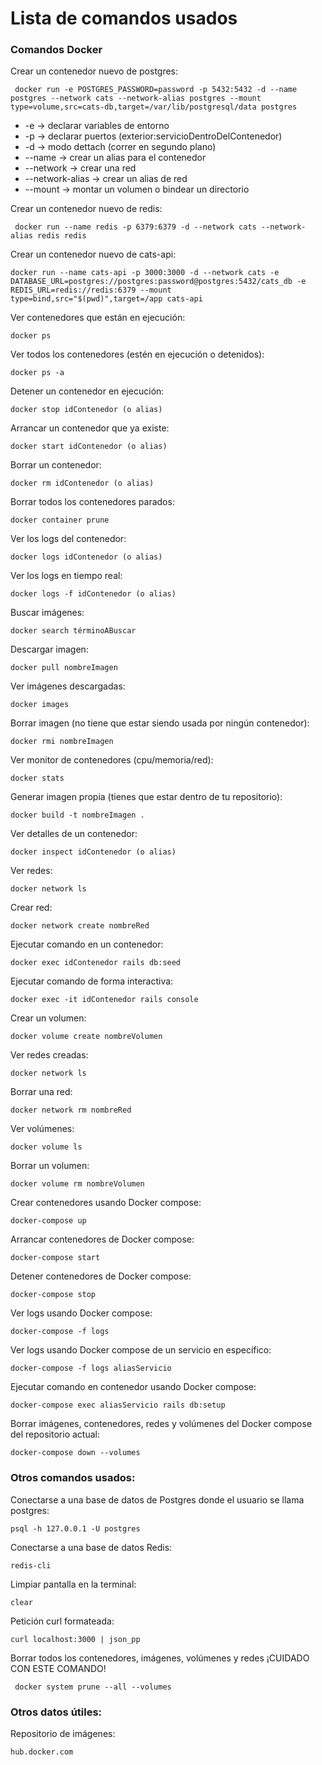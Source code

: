 # Lista de comandos usados

### Comandos Docker

Crear un contenedor nuevo de postgres:

``` 
 docker run -e POSTGRES_PASSWORD=password -p 5432:5432 -d --name postgres --network cats --network-alias postgres --mount type=volume,src=cats-db,target=/var/lib/postgresql/data postgres
```

- -e -> declarar variables de entorno
- -p -> declarar puertos (exterior:servicioDentroDelContenedor)
- -d -> modo dettach (correr en segundo plano)
- --name -> crear un alias para el contenedor
- --network -> crear una red
- --network-alias -> crear un alias de red
- --mount -> montar un volumen o bindear un directorio

Crear un contenedor nuevo de redis:

``` 
 docker run --name redis -p 6379:6379 -d --network cats --network-alias redis redis
```

Crear un contenedor nuevo de cats-api:

``` 
docker run --name cats-api -p 3000:3000 -d --network cats -e DATABASE_URL=postgres://postgres:password@postgres:5432/cats_db -e REDIS_URL=redis://redis:6379 --mount type=bind,src="$(pwd)",target=/app cats-api
```

Ver contenedores que están en ejecución:

```
docker ps
```

Ver todos los contenedores (estén en ejecución o detenidos):

``` 
docker ps -a
```

Detener un contenedor en ejecución:

``` 
docker stop idContenedor (o alias)
```

Arrancar un contenedor que ya existe:

```
docker start idContenedor (o alias)
```

Borrar un contenedor:

``` 
docker rm idContenedor (o alias)
```

Borrar todos los contenedores parados:

```
docker container prune
```

Ver los logs del contenedor:

``` 
docker logs idContenedor (o alias)
```

Ver los logs en tiempo real:

```
docker logs -f idContenedor (o alias)
```

Buscar imágenes:

``` 
docker search términoABuscar
```

Descargar imagen:

``` 
docker pull nombreImagen
```

Ver imágenes descargadas:

```
docker images
```

Borrar imagen (no tiene que estar siendo usada por ningún contenedor):

``` 
docker rmi nombreImagen
```

Ver monitor de contenedores (cpu/memoria/red):

``` 
docker stats
```

Generar imagen propia (tienes que estar dentro de tu repositorio):

``` 
docker build -t nombreImagen .
```

Ver detalles de un contenedor:

``` 
docker inspect idContenedor (o alias)
```

Ver redes:

```
docker network ls
```

Crear red:

``` 
docker network create nombreRed
```

Ejecutar comando en un contenedor:

``` 
docker exec idContenedor rails db:seed
```

Ejecutar comando de forma interactiva:

``` 
docker exec -it idContenedor rails console
```

Crear un volumen:

``` 
docker volume create nombreVolumen
```

Ver redes creadas:

```
docker network ls
```

Borrar una red:

```
docker network rm nombreRed
```

Ver volúmenes:

``` 
docker volume ls
```

Borrar un volumen:

``` 
docker volume rm nombreVolumen
```

Crear contenedores usando Docker compose:

``` 
docker-compose up
```

Arrancar contenedores de Docker compose:

```
docker-compose start
```

Detener contenedores de Docker compose:

``` 
docker-compose stop
```

Ver logs usando Docker compose:

``` 
docker-compose -f logs
```

Ver logs usando Docker compose de un servicio en específico:

```
docker-compose -f logs aliasServicio
```

Ejecutar comando en contenedor usando Docker compose:

```
docker-compose exec aliasServicio rails db:setup
```

Borrar imágenes, contenedores, redes y volúmenes del Docker compose del repositorio actual:

```  
docker-compose down --volumes
```


### Otros comandos usados:

Conectarse a una base de datos de Postgres donde el usuario se llama postgres:

```
psql -h 127.0.0.1 -U postgres
```

Conectarse a una base de datos Redis:

``` 
redis-cli
```

Limpiar pantalla en la terminal:

```
clear
```

Petición curl formateada:

``` 
curl localhost:3000 | json_pp
```

Borrar todos los contenedores, imágenes, volúmenes y redes ¡CUIDADO CON ESTE COMANDO!

``` 
 docker system prune --all --volumes
```

### Otros datos útiles:

Repositorio de imágenes:

``` 
hub.docker.com
```